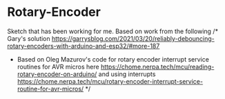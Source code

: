 # Rotary-Encoder
Sketch that has been working for me.
Based on work from the following 
/* Gary's solution  https://garrysblog.com/2021/03/20/reliably-debouncing-rotary-encoders-with-arduino-and-esp32/#more-187
 *  Based on Oleg Mazurov's code for rotary encoder interrupt service routines for AVR micros
   here https://chome.nerpa.tech/mcu/reading-rotary-encoder-on-arduino/
   and using interrupts https://chome.nerpa.tech/mcu/rotary-encoder-interrupt-service-routine-for-avr-micros/
*/
